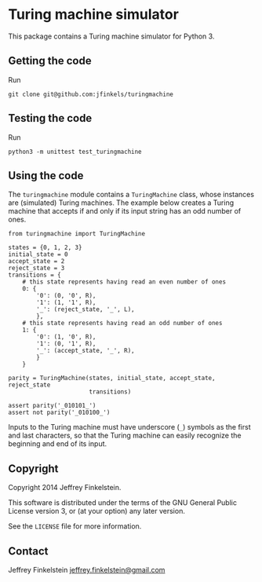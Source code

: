 # Turing machine simulator #

This package contains a Turing machine simulator for Python 3.

## Getting the code ##

Run

    git clone git@github.com:jfinkels/turingmachine

## Testing the code ##

Run

    python3 -m unittest test_turingmachine

## Using the code ##

The `turingmachine` module contains a `TuringMachine` class, whose instances
are (simulated) Turing machines. The example below creates a Turing machine
that accepts if and only if its input string has an odd number of ones.

    from turingmachine import TuringMachine

    states = {0, 1, 2, 3}
    initial_state = 0
    accept_state = 2
    reject_state = 3
    transitions = {
        # this state represents having read an even number of ones
        0: {
            '0': (0, '0', R),
            '1': (1, '1', R),
            '_': (reject_state, '_', L),
            },
        # this state represents having read an odd number of ones
        1: {
            '0': (1, '0', R),
            '1': (0, '1', R),
            '_': (accept_state, '_', R),
            }
        }

    parity = TuringMachine(states, initial_state, accept_state, reject_state
                           transitions)

    assert parity('_010101_')
    assert not parity('_010100_')

Inputs to the Turing machine must have underscore (`_`) symbols as the first
and last characters, so that the Turing machine can easily recognize the
beginning and end of its input.

## Copyright ##

Copyright 2014 Jeffrey Finkelstein.

This software is distributed under the terms of the GNU General Public License
version 3, or (at your option) any later version.

See the `LICENSE` file for more information.

## Contact ##

Jeffrey Finkelstein <jeffrey.finkelstein@gmail.com>

